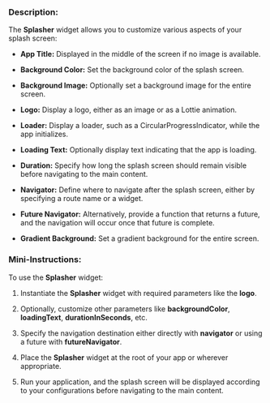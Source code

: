### Description:

The **Splasher** widget allows you to customize various aspects of your splash screen:

*   **App Title:** Displayed in the middle of the screen if no image is available.

*   **Background Color:** Set the background color of the splash screen.

*   **Background Image:** Optionally set a background image for the entire screen.

*   **Logo:** Display a logo, either as an image or as a Lottie animation.

*   **Loader:** Display a loader, such as a CircularProgressIndicator, while the app initializes.

*   **Loading Text:** Optionally display text indicating that the app is loading.

*   **Duration:** Specify how long the splash screen should remain visible before navigating to the main content.

*   **Navigator:** Define where to navigate after the splash screen, either by specifying a route name or a widget.

*   **Future Navigator:** Alternatively, provide a function that returns a future, and the navigation will occur once that future is complete.

*   **Gradient Background:** Set a gradient background for the entire screen.


### Mini-Instructions:

To use the **Splasher** widget:

1.  Instantiate the **Splasher** widget with required parameters like the **logo**.

2.  Optionally, customize other parameters like **backgroundColor**, **loadingText**, **durationInSeconds**, etc.

3.  Specify the navigation destination either directly with **navigator** or using a future with **futureNavigator**.

4.  Place the **Splasher** widget at the root of your app or wherever appropriate.

5.  Run your application, and the splash screen will be displayed according to your configurations before navigating to the main content.